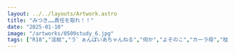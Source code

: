 ```yaml
---
layout: ../../layouts/Artwork.astro
title: "みつき……責任を取れ！！"
date: "2025-01-10"
image: "/artworks/0509study_6.jpg"
tags: ["R18","淫紋","う゛ぁんぱいあちゃんねる","伺か","よそのこ","カーラ母","桂樹美月姫","聖光院カーラ","お気に入り","かんたん絵"]
---
```


